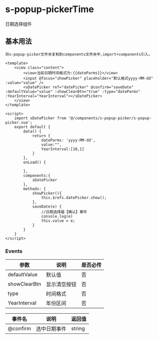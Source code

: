 # s-popup-pickerTime

日期选择组件

## 基本用法
	将s-popup-picker文件夹复制到components文件夹中,import+components引入。

    <template>
    	<view class="content">
    		<view>当前日期时间格式为:{{dateParms}}</view>
    		<input @focus="showPicker" placeholder="默认格式yyyy-MM-dd" :value="value" />
    		<sDatePicker ref="datePicker" @confirm="saveDate" :defaultValue="value" :showClearBtn="true" :type="dateParms" :YearInterval="YearInterval"></sDatePicker>
    	</view>
    </template>
    
    <script>
    	import sDatePicker from '@/components/s-popup-picker/s-popup-picker.vue';
    	export default {
    		data() {
    			return {
    				dateParms: 'yyyy-MM-dd',
    				value:"",
					YearInterval:[10,1]
    			}
    		},
    		onLoad() {
    
    		},
    		components:{
    			sDatePicker
    		},
    		methods: {
    			showPicker(){
    				this.$refs.datePicker.show();
    			},
    			saveDate(e) {
    				//日期选择器【确认】事件
    				console.log(e)
    				this.value = e;
    			}
    		}
    	}
    </script>


### Events
| 参数      | 说明     | 是否必传    |
| -------- | ------ | ------ |
| defaultValue | 默认值 | 否 |
| showClearBtn | 显示清空按钮 | 否 |
| type | 时间格式 | 否 |
| YearInterval | 年份区间 | 否 |

| 事件名      | 说明     | 返回值    |
| -------- | ------ | ------ |
| @confirm | 选中日期事件 | string |

